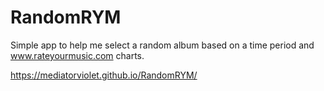 # RandomRYM
Simple app to help me select a random album based on a time period and www.rateyourmusic.com charts.  
  
 https://mediatorviolet.github.io/RandomRYM/
